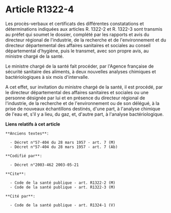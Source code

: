 # Article R1322-4

Les procès-verbaux et certificats des différentes constatations et déterminations indiquées aux articles R. 1322-2 et R.
1322-3 sont transmis au préfet qui soumet le dossier, complété par les rapports et avis du directeur régional de l'industrie,
de la recherche et de l'environnement et du directeur départemental des affaires sanitaires et sociales au conseil
départemental d'hygiène, puis le transmet, avec son propre avis, au ministre chargé de la santé.

Le ministre chargé de la santé fait procéder, par l'Agence française de sécurité sanitaire des aliments, à deux nouvelles
analyses chimiques et bactériologiques à six mois d'intervalle.

A cet effet, sur invitation du ministre chargé de la santé, il est procédé, par le directeur départemental des affaires
sanitaires et sociales ou une personne désignée par lui et en présence du directeur régional de l'industrie, de la recherche
et de l'environnement ou de son délégué, à la prise de nouveaux échantillons destinés, d'une part, à l'analyse chimique de
l'eau et, s'il y a lieu, du gaz, et, d'autre part, à l'analyse bactériologique.

**Liens relatifs à cet article**

	**Anciens textes**:

	  - Décret n°57-404 du 28 mars 1957 - art. 7 (M)
	  - Décret n°57-404 du 28 mars 1957 - art. 7 (Ab)

	**Codifié par**:

	  - Décret n°2003-462 2003-05-21

	**Cite**:

	  - Code de la santé publique - art. R1322-2 (M)
	  - Code de la santé publique - art. R1322-3 (M)

	**Cité par**:

	  - Code de la santé publique - art. R1324-1 (V)

